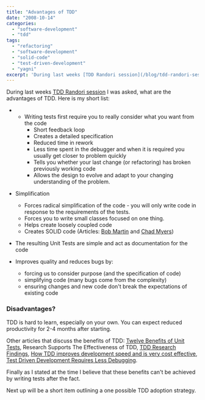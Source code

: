 ```yaml
---
title: "Advantages of TDD"
date: "2008-10-14"
categories: 
  - "software-development"
  - "tdd"
tags: 
  - "refactoring"
  - "software-development"
  - "solid-code"
  - "test-driven-development"
  - "yagni"
excerpt: 'During last weeks [TDD Randori session](/blog/tdd-randori-session) I was asked, what'
---
```


During last weeks [TDD Randori session](/blog/tdd-randori-session) I was asked, what are the advantages of TDD. Here is my short list:

- - Writing tests first require you to really consider what you want from the code
    - Short feedback loop
    - Creates a detailed specification
    - Reduced time in rework
    - Less time spent in the debugger and when it is required you usually get closer to problem quickly
    - Tells you whether your last change (or refactoring) has broken previously working code
    - Allows the design to evolve and adapt to your changing understanding of the problem.

- Simplification
    - Forces radical simplification of the code - you will only write code in response to the requirements of the tests.
    - Forces you to write small classes focused on one thing.
    - Helps create loosely coupled code
    - Creates SOLID code (Articles: [Bob Martin](https://butunclebob.com/ArticleS.UncleBob.PrinciplesOfOod) and [Chad Myers](https://lostechies.com/chadmyers/2008/03/08/pablo-s-topic-of-the-month-march-solid-principles/))
- The resulting Unit Tests are simple and act as documentation for the code
- Improves quality and reduces bugs by:
    - forcing us to consider purpose (and the specification of code)
    - simplifying code (many bugs come from the complexity)
    - ensuring changes and new code don't break the expectations of existing code

### Disadvantages?

TDD is hard to learn, especially on your own. You can expect reduced productivity for 2-4 months after starting.

Other articles that discuss the benefits of TDD: [Twelve Benefits of Unit Tests](http://sd.jtimothyking.com/2006/07/11/twelve-benefits-of-writing-unit-tests-first/), Research Supports The Effectiveness of TDD, [TDD Research Findings](https://weblogs.asp.net/mhawley/114005), [How TDD improves development speed and is very cost effective](https://danbunea.blogspot.com/2005/09/how-tdd-improves-development-speed-and.html), [Test Driven Development Requires Less Debugging](https://www.thekua.com/atwork/2007/10/test-driven-development-requires-less-debugging/).

Finally as I stated at the time I believe that these benefits can't be achieved by writing tests after the fact.

Next up will be a short item outlining a one possible TDD adoption strategy.
